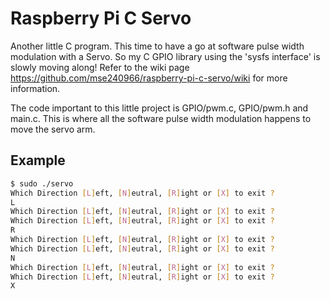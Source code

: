 # Raspberry Pi C Servo

Another little C program. This time to have a go at software pulse width modulation with a Servo. So my C GPIO library using the 'sysfs interface' is slowly moving along! Refer to the wiki page <https://github.com/mse240966/raspberry-pi-c-servo/wiki> for more information.

The code important to this little project is GPIO/pwm.c, GPIO/pwm.h and main.c.  This is where all the software pulse width modulation happens to move the servo arm.

## Example

```bash
$ sudo ./servo
Which Direction [L]eft, [N]eutral, [R]ight or [X] to exit ?
L
Which Direction [L]eft, [N]eutral, [R]ight or [X] to exit ?
Which Direction [L]eft, [N]eutral, [R]ight or [X] to exit ?
R
Which Direction [L]eft, [N]eutral, [R]ight or [X] to exit ?
Which Direction [L]eft, [N]eutral, [R]ight or [X] to exit ?
N
Which Direction [L]eft, [N]eutral, [R]ight or [X] to exit ?
Which Direction [L]eft, [N]eutral, [R]ight or [X] to exit ?
X
